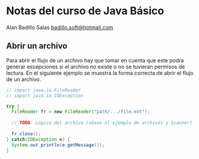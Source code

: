 # Notas del curso de Java Básico

Alan Badillo Salas <badillo.soft@hotmail.com>

## Abrir un archivo

Para abrir el flujo de un archivo hay que tomar en cuenta que este podra generar excepciones
si el archivo no existe o no se tuvieran permisos de lectura. En el siguiente ejemplo se muestra la forma correcta de abrir el flujo
de un archivo.

~~~java
// import java.io.FileReader
// import java.io.IOException

try {
  FileReader fr = new FileReader("path/.../file.ext");
  
  // TODO: Lógica del archivo (véase el ejemplo de archivos y Scanner)
  
  fr.close();
} catch(IOException e) {
  System.out.println(e.getMessage());
}
~~~
